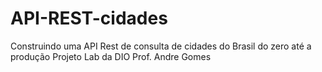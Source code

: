 # API-REST-cidades
Construindo uma API Rest de consulta de cidades do Brasil do zero até a produção
Projeto Lab da DIO
Prof. Andre Gomes
